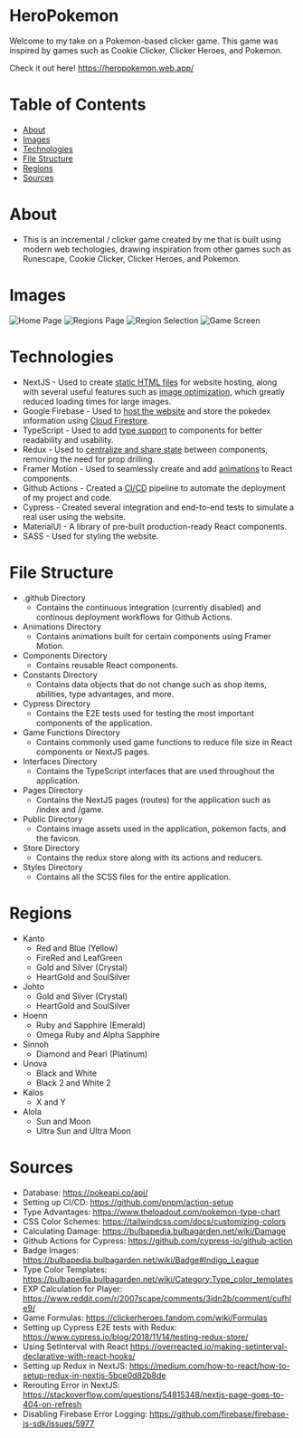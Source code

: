 # HeroPokemon

Welcome to my take on a Pokemon-based clicker game. This game was inspired by games such as Cookie Clicker, Clicker Heroes, and Pokemon. 

Check it out here! https://heropokemon.web.app/

# Table of Contents
* [About](#about)
* [Images](#images)
* [Technologies](#technologies)
* [File Structure](#file_structure)
* [Regions](#regions)
* [Sources](#sources)

# About <a name="about"></a>
* This is an incremental / clicker game created by me that is built using modern web techologies, drawing inspiration from other games such as Runescape, Cookie Clicker, Clicker Heroes, and Pokemon.

# Images <a name="images"></a>
![Home Page](https://user-images.githubusercontent.com/73203729/181860151-81201c7b-9a80-4371-93f4-9b3d49b24737.png)
![Regions Page](https://user-images.githubusercontent.com/73203729/181860187-1e86cbd2-c523-4fca-bb0d-12d4b4ce492a.png)
![Region Selection](https://user-images.githubusercontent.com/73203729/181860218-6aadd4b2-8d25-4c92-ac06-4bc3ef8cecb5.png)
![Game Screen](https://user-images.githubusercontent.com/73203729/181860236-cb76510d-d09a-44c1-9c50-fa28a08277ba.png)

# Technologies <a name="technologies"></a>
* NextJS - Used to create [static HTML files](https://nextjs.org/docs/advanced-features/static-html-export) for website hosting, along with several useful features such as [image optimization](https://nextjs.org/docs/basic-features/image-optimization), which greatly reduced loading times for large images.
* Google Firebase - Used to [host the website](https://firebase.google.com/docs/hosting) and store the pokedex information using [Cloud Firestore](https://firebase.google.com/docs/firestore).
* TypeScript - Used to add [type support](https://www.typescriptlang.org/) to components for better readability and usability.
* Redux - Used to [centralize and share state](https://redux.js.org/) between components, removing the need for prop drilling.
* Framer Motion - Used to seamlessly create and add [animations](https://www.framer.com/motion/) to React components.
* Github Actions - Created a [CI/CD](https://www.redhat.com/en/topics/devops/what-is-ci-cd) pipeline to automate the deployment of my project and code.
* Cypress - Created several integration and end-to-end tests to simulate a real user using the website.
* MaterialUI - A library of pre-built production-ready React components.
* SASS - Used for styling the website.

# File Structure <a name="file_structure"></a>
* .github Directory
   * Contains the continuous integration (currently disabled) and continous deployment workflows for Github Actions.
* Animations Directory
   * Contains animations built for certain components using Framer Motion.
* Components Directory
   * Contains reusable React components.
* Constants Directory
   * Contains data objects that do not change such as shop items, abilities, type advantages, and more.
* Cypress Directory
   * Contains the E2E tests used for testing the most important components of the application.
* Game Functions Directory
   * Contains commonly used game functions to reduce file size in React components or NextJS pages.
* Interfaces Directory
   * Contains the TypeScript interfaces that are used throughout the application.
* Pages Directory
   * Contains the NextJS pages (routes) for the application such as /index and /game.
* Public Directory
   * Contains image assets used in the application, pokemon facts, and the favicon.
* Store Directory
   * Contains the redux store along with its actions and reducers.
* Styles Directory
   * Contains all the SCSS files for the entire application.

# Regions <a name="regions"></a>
* Kanto
   * Red and Blue (Yellow)
   * FireRed and LeafGreen
   * Gold and Silver (Crystal)
   * HeartGold and SoulSilver
* Johto
   * Gold and Silver (Crystal)
   * HeartGold and SoulSilver
* Hoenn
   * Ruby and Sapphire (Emerald)
   * Omega Ruby and Alpha Sapphire
* Sinnoh
   * Diamond and Pearl (Platinum)
* Unova
   * Black and White
   * Black 2 and White 2
* Kalos
   * X and Y
* Alola
   * Sun and Moon
   * Ultra Sun and Ultra Moon

# Sources <a name="sources"></a>
* Database: https://pokeapi.co/api/
* Setting up CI/CD: https://github.com/pnpm/action-setup
* Type Advantages: https://www.theloadout.com/pokemon-type-chart
* CSS Color Schemes: https://tailwindcss.com/docs/customizing-colors
* Calculating Damage: https://bulbapedia.bulbagarden.net/wiki/Damage
* Github Actions for Cypress: https://github.com/cypress-io/github-action
* Badge Images: https://bulbapedia.bulbagarden.net/wiki/Badge#Indigo_League
* Type Color Templates: https://bulbapedia.bulbagarden.net/wiki/Category:Type_color_templates
* EXP Calculation for Player: https://www.reddit.com/r/2007scape/comments/3idn2b/comment/cufhle9/
* Game Formulas: https://clickerheroes.fandom.com/wiki/Formulas
* Setting up Cypress E2E tests with Redux: https://www.cypress.io/blog/2018/11/14/testing-redux-store/
* Using SetInterval with React https://overreacted.io/making-setinterval-declarative-with-react-hooks/
* Setting up Redux in NextJS: https://medium.com/how-to-react/how-to-setup-redux-in-nextjs-5bce0d82b8de
* Rerouting Error in NextJS: https://stackoverflow.com/questions/54815348/nextjs-page-goes-to-404-on-refresh
* Disabling Firebase Error Logging: https://github.com/firebase/firebase-js-sdk/issues/5977